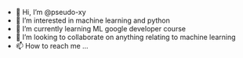 - 👋 Hi, I’m @pseudo-xy
- 👀 I’m interested in machine learning and python 
- 🌱 I’m currently learning ML google developer course
- 💞️ I’m looking to collaborate on anything relating to machine learning
- 📫 How to reach me ...

<!---
pseudo-xy/pseudo-xy is a ✨ special ✨ repository because its `README.md` (this file) appears on your GitHub profile.
You can click the Preview link to take a look at your changes.
--->
